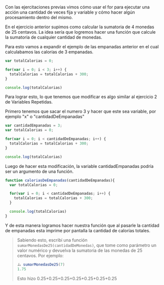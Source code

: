 Con las ejercitaciones previas vimos cómo usar el for para ejecutar una acción una cantidad de veces fija y variable y cómo hacer algún procesamiento dentro del mismo.

En el ejercicio anterior supimos como calcular la sumatoria de 4 monedas de 25 centavos.
La idea sería que logremos hacer una función que calcule la sumatoria de cualquier cantidad de monedas.

Para esto vamos a expandir el ejemplo de las empanadas anterior en el cual calculabamos las calorías de 3 empanadas.

```javascript
var totalCalorias = 0; 

for(var i = 0; i < 3; i++) {
  totalCalorias = totalCalorias + 300;
}

console.log(totalCalorias)
```

Para lograr esto, lo que tenemos que modificar es algo similar al ejercicio 2 de Variables Repetidas.

Primero tenemos que sacar el numero 3 y hacer que este sea variable, por ejemplo "x" o "cantidadDeEmpanadas"

```javascript
var cantidadEmpanadas = 3;
var totalCalorias = 0; 

for(var i = 0; i < cantidadDeEmpanadas; i++) {
  totalCalorias = totalCalorias + 300;
}

console.log(totalCalorias)
```
Luego de hacer esta modificación, la variable cantidadEmpanadas podría ser un argumento de una función.

```javascript
function caloriasDeEmpanadas(cantidadDeEmpanadas){
  var totalCalorias = 0; 

  for(var i = 0; i < cantidadDeEmpanadas; i++) {
    totalCalorias = totalCalorias + 300;
  }

  console.log(totalCalorias)
}
```

Y de esta manera logramos hacer nuestra función que al pasarle la cantidad de empanadas esta imprime por pantalla la cantidad de calorías totales.


> Sabiendo esto, escribí una función `sumarMonedasDe25(cantidadDeMonedas)`, que tome como parámetro un valor numérico y devuelva la sumatoria de las monedas de 25 centavos.
Por ejemplo: 
> 
> ```javascript
> ム sumarMonedasDe25(7)
> 1.75
> ```
> Esto hizo 0.25+0.25+0.25+0.25+0.25+0.25+0.25